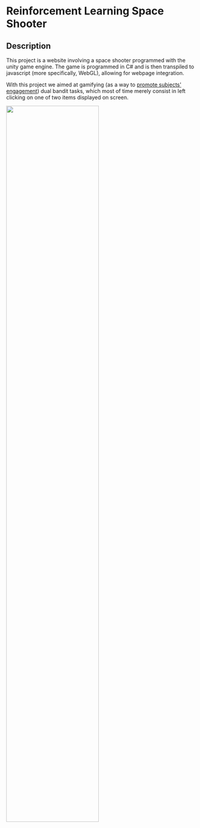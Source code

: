 # Reinforcement Learning Space Shooter
## Description

This project is a website involving a space shooter programmed with the unity game engine. The game is programmed in C# and is then transpiled to javascript (more specifically, WebGL), allowing for webpage integration. 

With this project we aimed at gamifying (as a way to [promote subjects' engagement](https://games.jmir.org/2016/2/e11/)) dual bandit tasks, which most of time merely consist in left clicking on one of two items displayed on screen. 

<img src="shooter.gif" width="70%">




